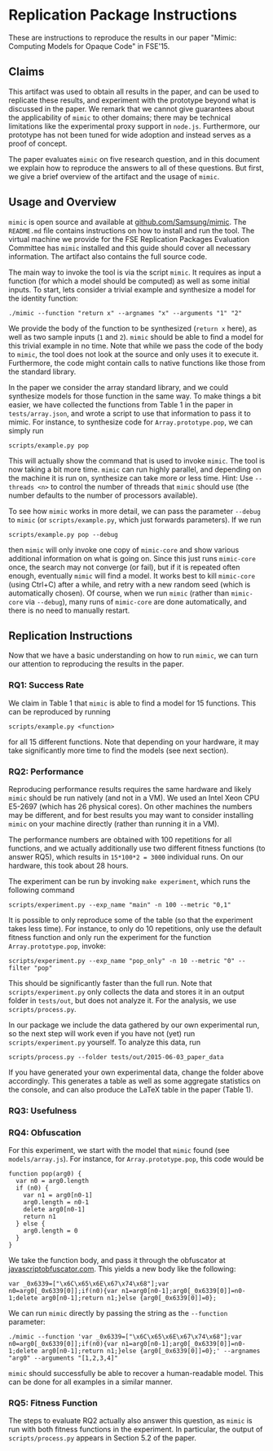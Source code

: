 # Replication Package Instructions

These are instructions to reproduce the results in our paper "Mimic: Computing Models for Opaque Code" in FSE'15.

## Claims

This artifact was used to obtain all results in the paper, and can be used to replicate these results, and experiment with the prototype beyond what is discussed in the paper.  We remark that we cannot give guarantees about the applicability of `mimic` to other domains;  there may be technical limitations like the experimental proxy support in `node.js`.  Furthermore, our prototype has not been tuned for wide adoption and instead serves as a proof of concept.

The paper evaluates `mimic` on five research question, and in this document we explain how to reproduce the answers to all of these questions.  But first, we give a brief overview of the artifact and the usage of `mimic`.

## Usage and Overview

`mimic` is open source and available at [github.com/Samsung/mimic](https://github.com/Samsung/mimic).  The `README.md` file contains instructions on how to install and run the tool.  The virtual machine we provide for the FSE Replication Packages Evaluation Committee has `mimic` installed and this guide should cover all necessary information.  The artifact also contains the full source code.

The main way to invoke the tool is via the script `mimic`.  It requires as input a function (for which a model should be computed) as well as some initial inputs.  To start, lets consider a trivial example and synthesize a model for the identity function:

    ./mimic --function "return x" --argnames "x" --arguments "1" "2"

We provide the body of the function to be synthesized (`return x` here), as well as two sample inputs (`1` and `2`).  `mimic` should be able to find a model for this trivial example in no time.  Note that while we pass the code of the body to `mimic`, the tool does not look at the source and only uses it to execute it.  Furthermore, the code might contain calls to native functions like those from the standard library.

In the paper we consider the array standard library, and we could synthesize models for those function in the same way.  To make things a bit easier, we have collected the functions from Table 1 in the paper in `tests/array.json`, and wrote a script to use that information to pass it to mimic.  For instance, to synthesize code for `Array.prototype.pop`, we can simply run

    scripts/example.py pop

This will actually show the command that is used to invoke `mimic`.  The tool is now taking a bit more time.  `mimic` can run highly parallel, and depending on the machine it is run on, synthesize can take more or less time.  Hint: Use `--threads <n>` to control the number of threads that `mimic` should use (the number defaults to the number of processors available).

To see how `mimic` works in more detail, we can pass the parameter `--debug` to `mimic` (or `scripts/example.py`, which just forwards parameters).  If we run

    scripts/example.py pop --debug

then `mimic` will only invoke one copy of `mimic-core` and show various additional information on what is going on.  Since this just runs `mimic-core` once, the search may not converge (or fail), but if it is repeated often enough, eventually `mimic` will find a model.  It works best to kill `mimic-core` (using Ctrl+C) after a while, and retry with a new random seed (which is automatically chosen).  Of course, when we run `mimic` (rather than `mimic-core` via `--debug`), many runs of `mimic-core` are done automatically, and there is no need to manually restart.

## Replication Instructions

Now that we have a basic understanding on how to run `mimic`, we can turn our attention to reproducing the results in the paper.

### RQ1: Success Rate

We claim in Table 1 that `mimic` is able to find a model for 15 functions.  This can be reproduced by running

    scripts/example.py <function>

for all 15 different functions.  Note that depending on your hardware, it may take significantly more time to find the models (see next section).

### RQ2: Performance

Reproducing performance results requires the same hardware and likely `mimic` should be run natively (and not in a VM).  We used an Intel Xeon CPU E5-2697 (which has 26 physical cores).  On other machines the numbers may be different, and for best results you may want to consider installing `mimic` on your machine directly (rather than running it in a VM).

The performance numbers are obtained with 100 repetitions for all functions, and we actually additionally use two different fitness functions (to answer RQ5), which results in `15*100*2 = 3000` individual runs.  On our hardware, this took about 28 hours.

The experiment can be run by invoking `make experiment`, which runs the following command

    scripts/experiment.py --exp_name "main" -n 100 --metric "0,1"

It is possible to only reproduce some of the table (so that the experiment takes less time).  For instance, to only do 10 repetitions, only use the default fitness function and only run the experiment for the function `Array.prototype.pop`, invoke:

    scripts/experiment.py --exp_name "pop_only" -n 10 --metric "0" --filter "pop"

This should be significantly faster than the full run.  Note that `scripts/experiment.py` only collects the data and stores it in an output folder in `tests/out`, but does not analyze it.  For the analysis, we use `scripts/process.py`.

In our package we include the data gathered by our own experimental run, so the next step will work even if you have not (yet) run `scripts/experiment.py` yourself.  To analyze this data, run

    scripts/process.py --folder tests/out/2015-06-03_paper_data

If you have generated your own experimental data, change the folder above accordingly.  This generates a table as well as some aggregate statistics on the console, and can also produce the LaTeX table in the paper (Table 1).

### RQ3: Usefulness



### RQ4: Obfuscation

For this experiment, we start with the model that `mimic` found (see `models/array.js`).  For instance, for `Array.prototype.pop`, this code would be

    function pop(arg0) {
      var n0 = arg0.length
      if (n0) {
        var n1 = arg0[n0-1]
        arg0.length = n0-1
        delete arg0[n0-1]
        return n1
      } else {
        arg0.length = 0
      }
    }

We take the function body, and pass it through the obfuscator at [javascriptobfuscator.com](http://www.javascriptobfuscator.com/Javascript-Obfuscator.aspx).  This yields a new body like the following:

    var _0x6339=["\x6C\x65\x6E\x67\x74\x68"];var n0=arg0[_0x6339[0]];if(n0){var n1=arg0[n0-1];arg0[_0x6339[0]]=n0-1;delete arg0[n0-1];return n1;}else {arg0[_0x6339[0]]=0};

We can run `mimic` directly by passing the string as the `--function` parameter:

    ./mimic --function 'var _0x6339=["\x6C\x65\x6E\x67\x74\x68"];var n0=arg0[_0x6339[0]];if(n0){var n1=arg0[n0-1];arg0[_0x6339[0]]=n0-1;delete arg0[n0-1];return n1;}else {arg0[_0x6339[0]]=0};' --argnames "arg0" --arguments "[1,2,3,4]"

`mimic` should successfully be able to recover a human-readable model.  This can be done for all examples in a similar manner.

### RQ5: Fitness Function

The steps to evaluate RQ2 actually also answer this question, as `mimic` is run with both fitness functions in the experiment.  In particular, the output of `scripts/process.py` appears in Section 5.2 of the paper.
